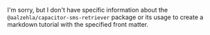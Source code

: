 I'm sorry, but I don't have specific information about the `@aalzehla/capacitor-sms-retriever` package or its usage to create a markdown tutorial with the specified front matter.